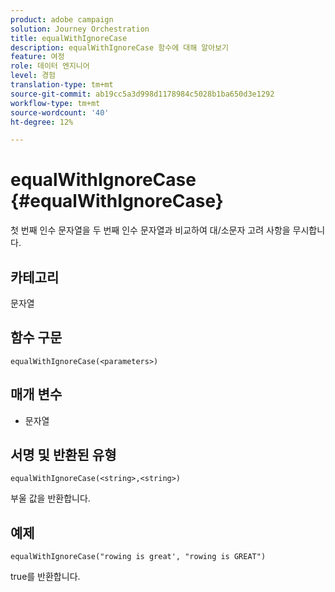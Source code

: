 ```yaml
---
product: adobe campaign
solution: Journey Orchestration
title: equalWithIgnoreCase
description: equalWithIgnoreCase 함수에 대해 알아보기
feature: 여정
role: 데이터 엔지니어
level: 경험
translation-type: tm+mt
source-git-commit: ab19cc5a3d998d1178984c5028b1ba650d3e1292
workflow-type: tm+mt
source-wordcount: '40'
ht-degree: 12%

---
```



# equalWithIgnoreCase {#equalWithIgnoreCase}

첫 번째 인수 문자열을 두 번째 인수 문자열과 비교하여 대/소문자 고려 사항을 무시합니다.

## 카테고리

문자열

## 함수 구문

`equalWithIgnoreCase(<parameters>)`

## 매개 변수

* 문자열

## 서명 및 반환된 유형

`equalWithIgnoreCase(<string>,<string>)`

부울 값을 반환합니다.

## 예제

`equalWithIgnoreCase("rowing is great', "rowing is GREAT")`

true를 반환합니다.
